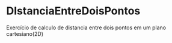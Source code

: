 # DIstanciaEntreDoisPontos
Exercício de calculo de distancia entre dois pontos em um plano cartesiano(2D)
